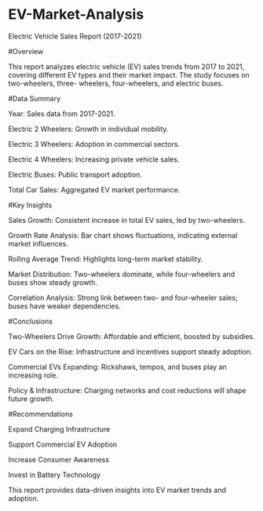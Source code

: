 # EV-Market-Analysis
Electric Vehicle Sales Report (2017-2021)

#Overview

This report analyzes electric vehicle (EV) sales trends from 2017 to 2021, covering different EV types and their market impact. The study focuses on two-wheelers, three-     wheelers, four-wheelers, and electric buses.

#Data Summary

Year: Sales data from 2017-2021.
                  
Electric 2 Wheelers: Growth in individual mobility.
                  
 Electric 3 Wheelers: Adoption in commercial sectors.
                  
 Electric 4 Wheelers: Increasing private vehicle sales.
                  
Electric Buses: Public transport adoption.
                  
Total Car Sales: Aggregated EV market performance.

#Key Insights

Sales Growth: Consistent increase in total EV sales, led by two-wheelers.
    
Growth Rate Analysis: Bar chart shows fluctuations, indicating external market influences.
    
Rolling Average Trend: Highlights long-term market stability.

 Market Distribution: Two-wheelers dominate, while four-wheelers and buses show steady growth.
    
 Correlation Analysis: Strong link between two- and four-wheeler sales; buses have weaker dependencies.
    
  #Conclusions

Two-Wheelers Drive Growth: Affordable and efficient, boosted by subsidies.
    
EV Cars on the Rise: Infrastructure and incentives support steady adoption.
    
Commercial EVs Expanding: Rickshaws, tempos, and buses play an increasing role.
    
 Policy & Infrastructure: Charging networks and cost reductions will shape future growth.

#Recommendations

Expand Charging Infrastructure
    
 Support Commercial EV Adoption
    
Increase Consumer Awareness
    
Invest in Battery Technology

This report provides data-driven insights into EV market trends and adoption.
